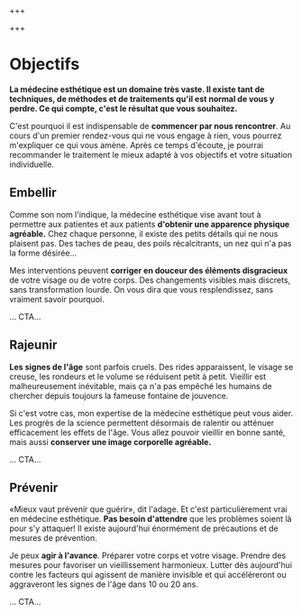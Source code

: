 +++

+++
# Objectifs

**La médecine esthétique est un domaine très vaste. Il existe tant de techniques, de méthodes et de traitements qu'il est normal de vous y perdre. Ce qui compte, c'est le résultat que vous souhaitez.**

C'est pourquoi il est indispensable de **commencer par nous rencontrer**. Au cours d'un premier rendez-vous qui ne vous engage à rien, vous pourrez m'expliquer ce qui vous amène. Après ce temps d'écoute, je pourrai  recommander le traitement le mieux adapté à vos objectifs et votre situation individuelle.

## Embellir

Comme son nom l'indique, la médecine esthétique vise avant tout à permettre aux patientes et aux patients **d'obtenir une apparence physique agréable.** Chez chaque personne, il existe des petits détails qui ne nous plaisent pas. Des taches de peau, des poils récalcitrants, un nez qui n'a pas la forme désirée...

Mes interventions peuvent **corriger en douceur des éléments disgracieux** de votre visage ou de votre corps. Des changements visibles mais discrets, sans transformation lourde. On vous dira que vous resplendissez, sans vraiment savoir pourquoi.

... CTA...

## Rajeunir

**Les signes de l'âge** sont parfois cruels. Des rides apparaissent, le visage se creuse, les rondeurs et le volume se réduisent petit à petit. Vieillir est malheureusement inévitable, mais ça n'a pas empêché les humains de chercher depuis toujours la fameuse fontaine de jouvence. 

Si c'est votre cas, mon expertise de la médecine esthétique peut vous aider. Les progrès de la science permettent désormais de ralentir ou atténuer efficacement les effets de l'âge. Vous allez pouvoir vieillir en bonne santé, mais aussi  **conserver une image corporelle agréable.**

... CTA...

## Prévenir

«Mieux vaut prévenir que guérir», dit l'adage. Et c'est particulièrement vrai en médecine esthétique. **Pas besoin d'attendre** que les problèmes soient là pour s'y attaquer! Il existe aujourd'hui énormément de précautions et de mesures de prévention.

Je peux **agir à l'avance**. Préparer votre corps et votre visage. Prendre des mesures pour favoriser un vieillissement harmonieux. Lutter dès aujourd'hui contre les facteurs qui agissent de manière invisible et qui accéléreront ou aggraveront les signes de l'âge dans 10 ou 20 ans.

... CTA...